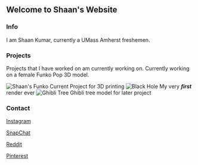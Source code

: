 ## Welcome to Shaan's Website

### Info

I am Shaan Kumar, currently a UMass Amherst freshemen. 

### Projects

Projects that I have worked on am currently working on. Currently working on a female Funko Pop 3D model.

![Shaan's Funko](https://shaanku.github.io/SFunko.png)
Current Project for 3D printing
![Black Hole](https://shaanku.github.io/BlackHole1.png)
My very _**first**_ render ever
![Ghibli Tree](https://shaanku.github.io/Ghibli%20Tree.png)
Ghibli tree model for later project

### Contact
[Instagram](www.instagram.com/shaank34)

[SnapChat](https://www.snapchat.com/add/shanku-2)

[Reddit](https://www.reddit.com/user/ShankU02)

[Pinterest](www.pinterest.com/kshagun8)


